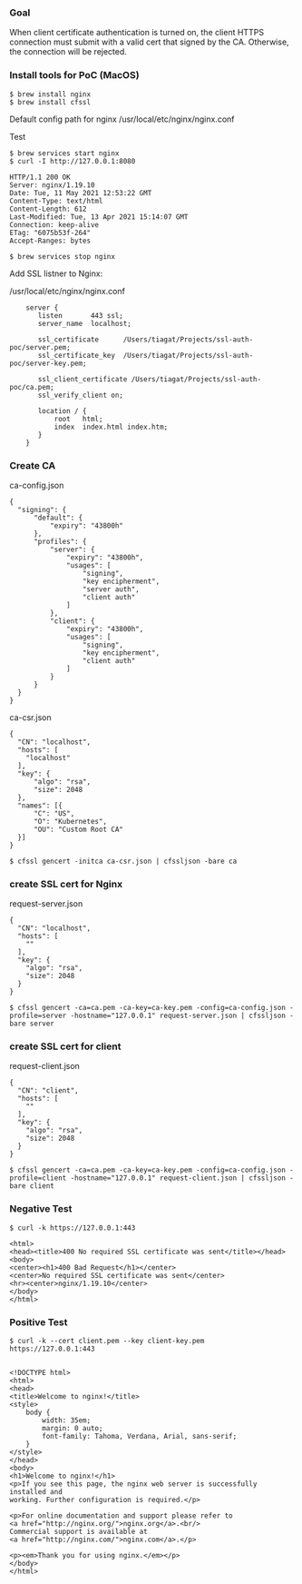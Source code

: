 ### Goal

When client certificate authentication is turned on, the client HTTPS connection must submit with a valid cert that signed by the CA. Otherwise, the connection will be rejected.



### Install tools for PoC (MacOS)

```
$ brew install nginx
$ brew install cfssl
```


Default config path for nginx /usr/local/etc/nginx/nginx.conf


Test 
```
$ brew services start nginx
$ curl -I http://127.0.0.1:8080

HTTP/1.1 200 OK
Server: nginx/1.19.10
Date: Tue, 11 May 2021 12:53:22 GMT
Content-Type: text/html
Content-Length: 612
Last-Modified: Tue, 13 Apr 2021 15:14:07 GMT
Connection: keep-alive
ETag: "6075b53f-264"
Accept-Ranges: bytes

$ brew services stop nginx
```


Add SSL listner to Nginx:


/usr/local/etc/nginx/nginx.conf

```
    server {
       listen       443 ssl;
       server_name  localhost;

       ssl_certificate      /Users/tiagat/Projects/ssl-auth-poc/server.pem;
       ssl_certificate_key  /Users/tiagat/Projects/ssl-auth-poc/server-key.pem;

       ssl_client_certificate /Users/tiagat/Projects/ssl-auth-poc/ca.pem;
       ssl_verify_client on;

       location / {
           root   html;
           index  index.html index.htm;
       }
    }
```


### Create CA


ca-config.json
```
{
  "signing": {
      "default": {
          "expiry": "43800h"
      },
      "profiles": {
          "server": {
              "expiry": "43800h",
              "usages": [
                  "signing",
                  "key encipherment",
                  "server auth",
                  "client auth"
              ]
          },
          "client": {
              "expiry": "43800h",
              "usages": [
                  "signing",
                  "key encipherment",
                  "client auth"
              ]
          }
      }
  }
}
```

ca-csr.json
```
{
  "CN": "localhost",
  "hosts": [
    "localhost"
  ],
  "key": {
      "algo": "rsa",
      "size": 2048
  },
  "names": [{
      "C": "US",
      "O": "Kubernetes",
      "OU": "Custom Root CA"
  }]
}
```


```
$ cfssl gencert -initca ca-csr.json | cfssljson -bare ca
```


### create SSL cert for Nginx 


request-server.json
```
{
  "CN": "localhost",
  "hosts": [
    ""
  ],
  "key": {
    "algo": "rsa",
    "size": 2048
  }
}
```


```
$ cfssl gencert -ca=ca.pem -ca-key=ca-key.pem -config=ca-config.json -profile=server -hostname="127.0.0.1" request-server.json | cfssljson -bare server
```


### create SSL cert for client


request-client.json
```
{
  "CN": "client",
  "hosts": [
    ""
  ],
  "key": {
    "algo": "rsa",
    "size": 2048
  }
}
```

```
$ cfssl gencert -ca=ca.pem -ca-key=ca-key.pem -config=ca-config.json -profile=client -hostname="127.0.0.1" request-client.json | cfssljson -bare client
```



### Negative Test

```
$ curl -k https://127.0.0.1:443

<html>
<head><title>400 No required SSL certificate was sent</title></head>
<body>
<center><h1>400 Bad Request</h1></center>
<center>No required SSL certificate was sent</center>
<hr><center>nginx/1.19.10</center>
</body>
</html>
```

### Positive Test 

```
$ curl -k --cert client.pem --key client-key.pem  https://127.0.0.1:443


<!DOCTYPE html>
<html>
<head>
<title>Welcome to nginx!</title>
<style>
    body {
        width: 35em;
        margin: 0 auto;
        font-family: Tahoma, Verdana, Arial, sans-serif;
    }
</style>
</head>
<body>
<h1>Welcome to nginx!</h1>
<p>If you see this page, the nginx web server is successfully installed and
working. Further configuration is required.</p>

<p>For online documentation and support please refer to
<a href="http://nginx.org/">nginx.org</a>.<br/>
Commercial support is available at
<a href="http://nginx.com/">nginx.com</a>.</p>

<p><em>Thank you for using nginx.</em></p>
</body>
</html>
```

